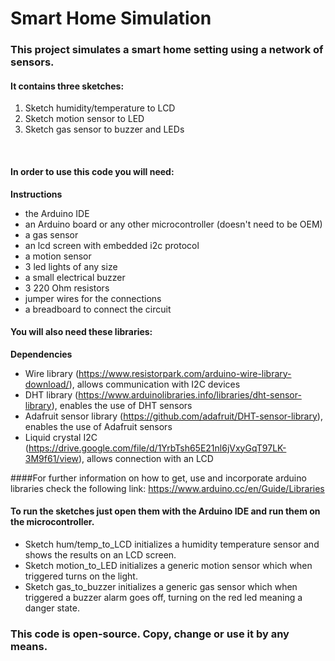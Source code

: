 # Smart Home Simulation

### This project simulates a smart home setting using a network of sensors.

#### It contains three sketches: 

1. Sketch humidity/temperature to LCD
2. Sketch motion sensor to LED
3. Sketch gas sensor to buzzer and LEDs

<br>

#### In order to use this code you will need:

**Instructions**<br>

- the Arduino IDE
- an Arduino board or any other microcontroller (doesn't need to be OEM)
- a gas sensor
- an lcd screen with embedded i2c protocol
- a motion sensor
- 3 led lights of any size
- a small electrical buzzer
- 3 220 Ohm resistors
- jumper wires for the connections
- a breadboard to connect the circuit

#### You will also need these libraries:

**Dependencies**<br>
- Wire library (https://www.resistorpark.com/arduino-wire-library-download/), allows communication with I2C devices
- DHT library (https://www.arduinolibraries.info/libraries/dht-sensor-library), enables the use of DHT sensors
- Adafruit sensor library (https://github.com/adafruit/DHT-sensor-library), enables the use of Adafruit sensors
- Liquid crystal I2C (https://drive.google.com/file/d/1YrbTsh65E21nl6jVxyGqT97LK-3M9f61/view), allows connection with an LCD 

####For further information on how to get, use and incorporate arduino libraries check the following link:
https://www.arduino.cc/en/Guide/Libraries



#### To run the sketches just open them with the Arduino IDE and run them on the microcontroller.

- Sketch hum/temp_to_LCD initializes a humidity temperature sensor and shows the results on an LCD screen.
- Sketch motion_to_LED initializes a generic motion sensor which when triggered turns on the light.
- Sketch gas_to_buzzer initializes a generic gas sensor which when triggered a buzzer alarm goes off, turning on the red led meaning a danger state.


### This code is open-source. Copy, change or use it by any means.

